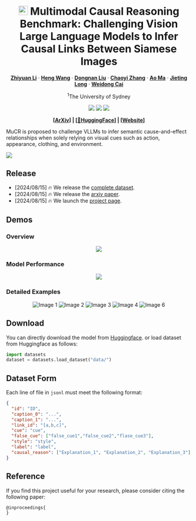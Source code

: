 <p align="center">
<h1 align="center"> <img src="images/hobby.png" alt="PNG Image" width="25" height="25"> Multimodal Causal Reasoning Benchmark: Challenging Vision Large Language Models to Infer Causal Links Between Siamese Images</h1>
</p>

<div align="center">

[**Zhiyuan Li**](https://github.com/Zhiyuan-Li-John)<sup></sup> · [**Heng Wang**](https://scholar.google.com.au/citations?user=jPj4ViQAAAAJ&hl=en&oi=ao)<sup></sup> · [**Dongnan Liu**](https://scholar.google.com.au/citations?user=JZzb8XUAAAAJ&hl=en&oi=ao)<sup></sup> · [**Chaoyi Zhang**](https://scholar.google.com.au/citations?user=GSM6eT0AAAAJ&hl=en&oi=ao)<sup></sup> · [**Ao Ma**](https://) · [**Jieting Long**](https://) · [**Weidong Cai**](https://scholar.google.com.au/citations?user=N8qTc2AAAAAJ&hl=en&oi=ao)<sup></sup>

<sup>1</sup>The University of Sydney

<a href='https://'><img src='https://img.shields.io/badge/Project-Page-green'></a>
<a href='https://'><img src='https://img.shields.io/badge/Arxiv-Paper-red'></a>
<a href='https://'><img src='https://img.shields.io/badge/%F0%9F%A4%97%20Hugging%20Face-Spaces-blue'></a>
</div>

<p align="center">
  	<b>
    [<a href="https://">ArXiv</a>] | [<a href="https://">🤗HuggingFace</a>] | [<a href="https://">Website</a>]
    </b>
    <br />
</p>

MuCR is proposed to challenge VLLMs to infer semantic cause-and-effect relationships when solely relying on visual cues such as action, appearance, clothing, and environment.

<img src='images/picture3.png'>

## Release
- [2024/08/15] 🔥 We release the [complete dataset](https://).
- [2024/08/15] 🔥 We release the [arxiv paper](https://).
- [2024/08/15] 🔥 We launch the [project page](https://).

## Demos

### Overview

<p align="center">
  <img src="images/Picture6.png">
</p>

### Model Performance

<p align="center">
  <img src="images/performance.png">
</p>

### Detailed Examples

<p align="center">
  <img src="images/human2.png" alt="Image 1" style="display: inline-block;">
  <img src="images/animal3.png" alt="Image 2" style="display: inline-block;">
  <img src="images/plant4.png" alt="Image 3" style="display: inline-block;">
  <img src="images/character5.png" alt="Image 4" style="display: inline-block;">
  <img src="images/mixture6.png" alt="Image 6" style="display: inline-block;">
</p>

## Download

You can directly download the model from [Huggingface](https://).
or load dataset from Huggingface as follows:
```python 
import datasets
dataset = datasets.load_dataset("data/")
```
## Dataset Form
Each line of file in `jsonl` must meet the following format:
```json
{
  "id": "ID",
  "caption_0": "...",
  "caption_1": "...",
  "link_id": "[a,b,c]",
  "cue": "cue",
  "false_cue": ["false_cue1","false_cue2","flase_cue3"],
  "style": "style",
  "label": "label",
  "causal_reason": ["Explanation_1", "Explanation_2", "Explanation_3"]
}
```

## Reference
If you find this project useful for your research, please consider citing the following paper:

```
@inproceedings{
}
```
